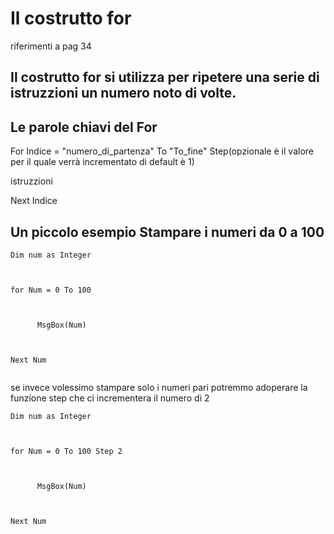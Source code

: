 # Il costrutto for 

riferimenti a pag 34




Il costrutto for si utilizza per ripetere una serie di istruzzioni un numero noto di volte.
--------------------------------------------------------------------------------------------





## Le parole chiavi  del For





For Indice = "numero_di_partenza" To "To_fine"  Step(opzionale è il valore per il quale verrà incrementato di default è 1)

  istruzzioni
     
Next Indice  



Un piccolo esempio Stampare i numeri da 0 a 100
-----------------



```Visual Basic.net
Dim num as Integer



for Num = 0 To 100



      MsgBox(Num)
      
      
      
Next Num


```


se invece volessimo stampare solo i numeri pari potremmo adoperare la funzione step che ci incrementera il numero di 2







```Visual Basic.net
Dim num as Integer



for Num = 0 To 100 Step 2



      MsgBox(Num)
      
      
      
Next Num


```
